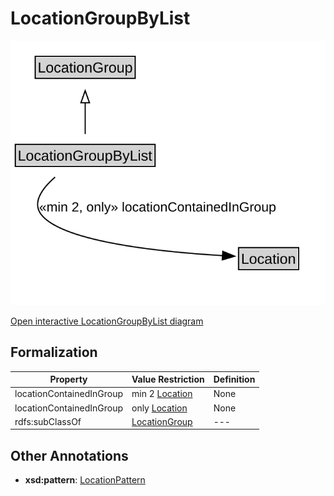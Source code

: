 # LocationGroupByList

![LocationGroupByList Diagram](../diagrams/LocationGroupByList.svg)

<a href="../../diagrams/LocationGroupByList.svg">Open interactive LocationGroupByList diagram</a>

## Formalization

| Property | Value Restriction | Definition |
|----------|-------------------|------------|
| locationContainedInGroup | min 2 [Location](Location.md) | None |
| locationContainedInGroup | only [Location](Location.md) | None |
| rdfs:subClassOf | [LocationGroup](LocationGroup.md) | --- |

## Other Annotations

- **xsd:pattern**: [LocationPattern](LocationPattern.md)

